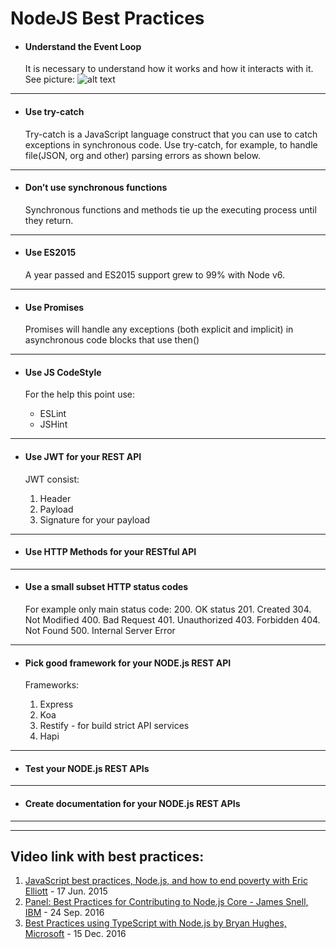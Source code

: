 # NodeJS Best Practices

- #### Understand the Event Loop
     It is necessary to understand how it works and how it interacts with it. See picture:
     ![alt text](https://raw.githubusercontent.com/azat-co/nc-posts/master/how-event-loop-really-works/images/event-loop.png "Event Loop NodeJS")

***

- #### Use try-catch

   Try-catch is a JavaScript language construct that you can use to catch exceptions in synchronous code. Use try-catch, for example, to handle file(JSON, org and other) parsing errors as shown below.

***

- #### Don’t use synchronous functions

   Synchronous functions and methods tie up the executing process until they return.

***

- #### Use ES2015

   A year passed and ES2015 support grew to 99% with Node v6.

***

- #### Use Promises

   Promises will handle any exceptions (both explicit and implicit) in asynchronous code blocks that use then()

***

- #### Use JS CodeStyle

   For the help this point use:
    - ESLint
    - JSHint

***


- #### Use JWT for your REST API

   JWT consist:
    1. Header
    2. Payload
    3. Signature for your payload

***

- #### Use HTTP Methods for your RESTful API

***

- #### Use a small subset HTTP status codes

   For example only main status code:
    200. OK status
    201. Created
    304. Not Modified
    400. Bad Request
    401. Unauthorized
    403. Forbidden
    404. Not Found
    500. Internal Server Error

***

- #### Pick good framework for your NODE.js REST API

   Frameworks:
    1. Express
    2. Koa
    3. Restify - for build strict API services
    4. Hapi

***

- #### Test your NODE.js REST APIs

***

- #### Create documentation for your NODE.js REST APIs

***
___
## Video link with best practices:

1. [JavaScript best practices, Node.js, and how to end poverty with Eric Elliott](https://www.youtube.com/watch?v=pVNagJzzaFg) - 17 Jun. 2015
2. [Panel: Best Practices for Contributing to Node.js Core - James Snell, IBM](https://www.youtube.com/watch?v=sZdPHi5EMKI) - 24 Sep. 2016
3. [Best Practices using TypeScript with Node.js by Bryan Hughes, Microsoft](https://www.youtube.com/watch?v=ATUvAQZaTbM) - 15 Dec. 2016
